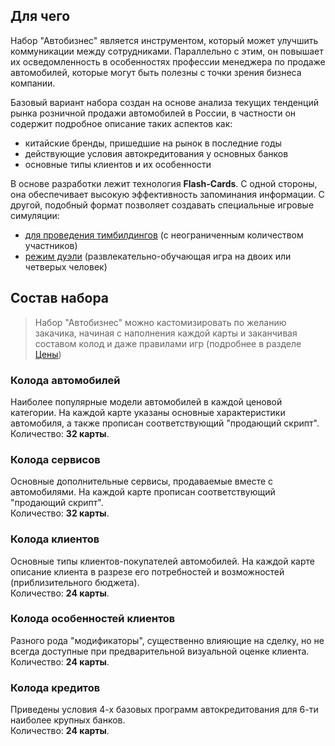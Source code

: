 ## Для чего

Набор "Автобизнес" является инструментом, который может улучшить коммуникации между сотрудниками. Параллельно с этим, он повышает их осведомленность в особенностях профессии менеджера по продаже автомобилей, которые могут быть полезны с точки зрения бизнеса компании.

Базовый вариант набора создан на основе анализа текущих тенденций рынка розничной продажи автомобилей в России, в частности он содержит подробное описание таких аспектов как:

- китайские бренды, пришедшие на рынок в последние годы
- действующие условия автокредитования у основных банков
- основные типы клиентов и их особенности

В основе разработки лежит технология <b>Flash-Cards</b>. С одной стороны, она обеспечивает высокую эффективность запоминания информации. С другой, подобный формат позволяет создавать специальные игровые симуляции:

- [для проведения тимбилдингов](/rules#Тимбилдинг) (с неограниченным количеством участников)
- [режим дуэли](/rules#Дуэль) (развлекательно-обучающая игра на двоих или четверых человек)

## Состав набора

> Набор "Автобизнес" можно кастомизировать по желанию закачика, начиная с наполнения каждой карты и заканчивая составом колод и даже правилами игр (подробнее в разделе [Цены](/prices))

### Колода автомобилей

Наиболее популярные модели автомобилей в каждой ценовой категории. На каждой карте указаны основные характеристики автомобиля, а также прописан соответствующий "продающий скрипт". <br />Количество: **32 карты**.

<!-- GALLERY(car) -->

### Колода сервисов

Основные дополнительные сервисы, продаваемые вместе с автомобилями. На каждой карте прописан соответствующий "продающий скрипт". <br />Количество: **32 карты**.

<!-- GALLERY(service) -->

### Колода клиентов

Основные типы клиентов-покупателей автомобилей. На каждой карте описание клиента в разрезе его потребностей и возможностей (приблизительного бюджета). <br />Количество: **24 карты**.

<!-- GALLERY(client) -->

### Колода особенностей клиентов

Разного рода "модификаторы", существенно влияющие на сделку, но не всегда доступные при предварительной визуальной оценке клиента. <br />Количество: **24 карты**.

<!-- GALLERY(feature) -->

### Колода кредитов

Приведены условия 4-х базовых программ автокредитования для 6-ти наиболее крупных банков. <br />Количество: **24 карты**.

<!-- GALLERY(credit) -->